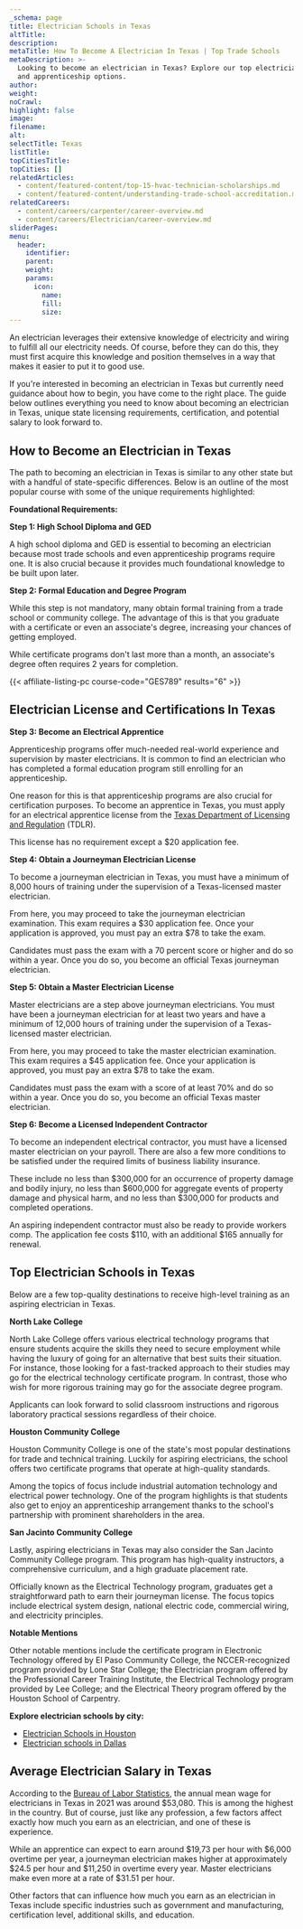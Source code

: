 ```yaml
---
_schema: page
title: Electrician Schools in Texas
altTitle:
description:
metaTitle: How To Become A Electrician In Texas | Top Trade Schools
metaDescription: >-
  Looking to become an electrician in Texas? Explore our top electrician schools
  and apprenticeship options.  
author:
weight:
noCrawl:
highlight: false
image:
filename:
alt:
selectTitle: Texas
listTitle:
topCitiesTitle:
topCities: []
relatedArticles:
  - content/featured-content/top-15-hvac-technician-scholarships.md
  - content/featured-content/understanding-trade-school-accreditation.md
relatedCareers:
  - content/careers/carpenter/career-overview.md
  - content/careers/Electrician/career-overview.md
sliderPages:
menu:
  header:
    identifier:
    parent:
    weight:
    params:
      icon:
        name:
        fill:
        size:
---
```

An electrician leverages their extensive knowledge of electricity and wiring to fulfill all our electricity needs. Of course, before they can do this, they must first acquire this knowledge and position themselves in a way that makes it easier to put it to good use.

If you're interested in becoming an electrician in Texas but currently need guidance about how to begin, you have come to the right place. The guide below outlines everything you need to know about becoming an electrician in Texas, unique state licensing requirements, certification, and potential salary to look forward to.

## **How to Become an Electrician in Texas**

The path to becoming an electrician in Texas is similar to any other state but with a handful of state-specific differences. Below is an outline of the most popular course with some of the unique requirements highlighted:

**Foundational Requirements:**

**Step 1: High School Diploma and GED**

A high school diploma and GED is essential to becoming an electrician because most trade schools and even apprenticeship programs require one. It is also crucial because it provides much foundational knowledge to be built upon later.

**Step 2: Formal Education and Degree Program**

While this step is not mandatory, many obtain formal training from a trade school or community college. The advantage of this is that you graduate with a certificate or even an associate's degree, increasing your chances of getting employed.

While certificate programs don't last more than a month, an associate's degree often requires 2 years for completion.

{{< affiliate-listing-pc course-code="GES789" results="6" >}}

## **Electrician License and Certifications In Texas**

**Step 3: Become an Electrical Apprentice**

Apprenticeship programs offer much-needed real-world experience and supervision by master electricians. It is common to find an electrician who has completed a formal education program still enrolling for an apprenticeship.

One reason for this is that apprenticeship programs are also crucial for certification purposes. To become an apprentice in Texas, you must apply for an electrical apprentice license from the [Texas Department of Licensing and Regulation](https://www.tdlr.texas.gov/) (TDLR).

This license has no requirement except a $20 application fee.

**Step 4: Obtain a Journeyman Electrician License**

To become a journeyman electrician in Texas, you must have a minimum of 8,000 hours of training under the supervision of a Texas-licensed master electrician.

From here, you may proceed to take the journeyman electrician examination. This exam requires a $30 application fee. Once your application is approved, you must pay an extra $78 to take the exam.

Candidates must pass the exam with a 70 percent score or higher and do so within a year. Once you do so, you become an official Texas journeyman electrician.

**Step 5: Obtain a Master Electrician License**

Master electricians are a step above journeyman electricians. You must have been a journeyman electrician for at least two years and have a minimum of 12,000 hours of training under the supervision of a Texas-licensed master electrician.

From here, you may proceed to take the master electrician examination. This exam requires a $45 application fee. Once your application is approved, you must pay an extra $78 to take the exam.

Candidates must pass the exam with a score of at least 70% and do so within a year. Once you do so, you become an official Texas master electrician.

**Step 6: Become a Licensed Independent Contractor**

To become an independent electrical contractor, you must have a licensed master electrician on your payroll. There are also a few more conditions to be satisfied under the required limits of business liability insurance.

These include no less than $300,000 for an occurrence of property damage and bodily injury, no less than $600,000 for aggregate events of property damage and physical harm, and no less than $300,000 for products and completed operations.

An aspiring independent contractor must also be ready to provide workers comp. The application fee costs $110, with an additional $165 annually for renewal.

## **Top Electrician Schools in Texas**

Below are a few top-quality destinations to receive high-level training as an aspiring electrician in Texas.

**North Lake College**

North Lake College offers various electrical technology programs that ensure students acquire the skills they need to secure employment while having the luxury of going for an alternative that best suits their situation. For instance, those looking for a fast-tracked approach to their studies may go for the electrical technology certificate program. In contrast, those who wish for more rigorous training may go for the associate degree program.

Applicants can look forward to solid classroom instructions and rigorous laboratory practical sessions regardless of their choice.

**Houston Community College**

Houston Community College is one of the state's most popular destinations for trade and technical training. Luckily for aspiring electricians, the school offers two certificate programs that operate at high-quality standards.

Among the topics of focus include industrial automation technology and electrical power technology. One of the program highlights is that students also get to enjoy an apprenticeship arrangement thanks to the school's partnership with prominent shareholders in the area.

**San Jacinto Community College**

Lastly, aspiring electricians in Texas may also consider the San Jacinto Community College program. This program has high-quality instructors, a comprehensive curriculum, and a high graduate placement rate.

Officially known as the Electrical Technology program, graduates get a straightforward path to earn their journeyman license. The focus topics include electrical system design, national electric code, commercial wiring, and electricity principles.

**Notable Mentions**

Other notable mentions include the certificate program in Electronic Technology offered by El Paso Community College, the NCCER-recognized program provided by Lone Star College; the Electrician program offered by the Professional Career Training Institute, the Electrical Technology program provided by Lee College; and the Electrical Theory program offered by the Houston School of Carpentry.

**Explore electrician schools by city:**

* [Electrician Schools in Houston](https://toptradeschools.com/near-you/electrician/texas/houston/)
* [Electrician schools in Dallas](https://toptradeschools.com/near-you/electrician/texas/dallas/)

## **Average Electrician Salary in Texas**

According to the [Bureau of Labor Statistics](https://www.bls.gov/oes/current/oes472111.htm), the annual mean wage for electricians in Texas in 2021 was around $53,080. This is among the highest in the country. But of course, just like any profession, a few factors affect exactly how much you earn as an electrician, and one of these is experience.

While an apprentice can expect to earn around $19,73 per hour with $6,000 overtime per year, a journeyman electrician makes higher at approximately $24.5 per hour and $11,250 in overtime every year. Master electricians make even more at a rate of $31.51 per hour.

Other factors that can influence how much you earn as an electrician in Texas include specific industries such as government and manufacturing, certification level, additional skills, and education.